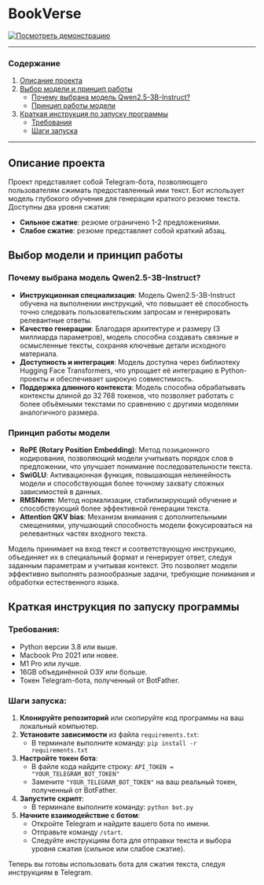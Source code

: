 # BookVerse

[![Посмотреть демонстрацию](#)](Демонстрация.mp4) 

---

### Содержание
1. [Описание проекта](#описание-проекта)
2. [Выбор модели и принцип работы](#выбор-модели-и-принцип-работы)
   - [Почему выбрана модель Qwen2.5-3B-Instruct?](#почему-выбрана-модель-qwen25-3b-instruct)
   - [Принцип работы модели](#принцип-работы-модели)
3. [Краткая инструкция по запуску программы](#краткая-инструкция-по-запуску-программы)
   - [Требования](#требования)
   - [Шаги запуска](#шаги-запуска)

---

## Описание проекта
Проект представляет собой Telegram-бота, позволяющего пользователям сжимать предоставленный ими текст. Бот использует модель глубокого обучения для генерации краткого резюме текста. Доступны два уровня сжатия:

- **Сильное сжатие**: резюме ограничено 1-2 предложениями.
- **Слабое сжатие**: резюме представляет собой краткий абзац.

## Выбор модели и принцип работы

### Почему выбрана модель Qwen2.5-3B-Instruct?
- **Инструкционная специализация**: Модель Qwen2.5-3B-Instruct обучена на выполнении инструкций, что повышает её способность точно следовать пользовательским запросам и генерировать релевантные ответы.
- **Качество генерации**: Благодаря архитектуре и размеру (3 миллиарда параметров), модель способна создавать связные и осмысленные тексты, сохраняя ключевые детали исходного материала.
- **Доступность и интеграция**: Модель доступна через библиотеку Hugging Face Transformers, что упрощает её интеграцию в Python-проекты и обеспечивает широкую совместимость.
- **Поддержка длинного контекста**: Модель способна обрабатывать контексты длиной до 32 768 токенов, что позволяет работать с более объёмными текстами по сравнению с другими моделями аналогичного размера.

### Принцип работы модели
- **RoPE (Rotary Position Embedding)**: Метод позиционного кодирования, позволяющий модели учитывать порядок слов в предложении, что улучшает понимание последовательности текста.
- **SwiGLU**: Активационная функция, повышающая нелинейность модели и способствующая более точному захвату сложных зависимостей в данных.
- **RMSNorm**: Метод нормализации, стабилизирующий обучение и способствующий более эффективной генерации текста.
- **Attention QKV bias**: Механизм внимания с дополнительными смещениями, улучшающий способность модели фокусироваться на релевантных частях входного текста.

Модель принимает на вход текст и соответствующую инструкцию, объединяет их в специальный формат и генерирует ответ, следуя заданным параметрам и учитывая контекст. Это позволяет модели эффективно выполнять разнообразные задачи, требующие понимания и обработки естественного языка.

## Краткая инструкция по запуску программы

### Требования:
- Python версии 3.8 или выше.
- Macbook Pro 2021 или новее.
- M1 Pro или лучше.
- 16GB объединённой ОЗУ или больше.
- Токен Telegram-бота, полученный от BotFather.

### Шаги запуска:
1. **Клонируйте репозиторий** или скопируйте код программы на ваш локальный компьютер.
2. **Установите зависимости** из файла `requirements.txt`:
   - В терминале выполните команду: `pip install -r requirements.txt`
3. **Настройте токен бота**:
   - В файле кода найдите строку: `API_TOKEN = "YOUR_TELEGRAM_BOT_TOKEN"`
   - Замените `"YOUR_TELEGRAM_BOT_TOKEN"` на ваш реальный токен, полученный от BotFather.
4. **Запустите скрипт**:
   - В терминале выполните команду: `python bot.py`
5. **Начните взаимодействие с ботом**:
   - Откройте Telegram и найдите вашего бота по имени.
   - Отправьте команду `/start`.
   - Следуйте инструкциям бота для отправки текста и выбора уровня сжатия (сильное или слабое сжатие).

Теперь вы готовы использовать бота для сжатия текста, следуя инструкциям в Telegram.
